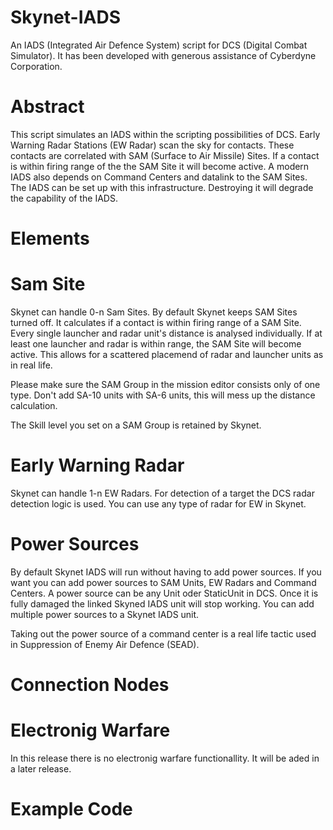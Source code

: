 # Skynet-IADS
An IADS (Integrated Air Defence System) script for DCS (Digital Combat Simulator). It has been developed with generous assistance of Cyberdyne Corporation.

# Abstract
This script simulates an IADS within the scripting possibilities of DCS. Early Warning Radar Stations (EW Radar) scan the sky for contacts. These contacts are correlated with SAM (Surface to Air Missile) Sites. If a contact is within firing range of the the SAM Site it will become active. A modern IADS also depends on Command Centers and datalink to the SAM Sites. The IADS can be set up with this infrastructure. Destroying it will degrade the capability of the IADS.

# Elements

#  Sam Site
Skynet can handle 0-n Sam Sites. By default Skynet keeps SAM Sites turned off. It calculates if a contact is within firing range of a SAM Site. Every single launcher and radar unit's distance is analysed individually. If at least one launcher and radar is within range, the SAM Site will become active. This allows for a scattered placemend of radar and launcher units as in real life.

Please make sure the SAM Group in the mission editor consists only of one type. Don't add SA-10 units with SA-6 units, this will mess up the distance calculation.

The Skill level you set on a SAM Group is retained by Skynet.

#  Early Warning Radar
Skynet can handle 1-n EW Radars. For detection of a target the DCS radar detection logic is used. You can use any type of radar for EW in Skynet.

#  Power Sources
By default Skynet IADS will run without having to add power sources. If you want you can add power sources to SAM Units, EW Radars and Command Centers. A power source can be any Unit oder StaticUnit in DCS. Once it is fully damaged the linked Skyned IADS unit will stop working. You can add multiple power sources to a Skynet IADS unit.

Taking out the power source of a command center is a real life tactic used in Suppression of Enemy Air Defence (SEAD).

#  Connection Nodes

# Electronig Warfare
In this release there is no electronig warfare functionallity. It will be aded in a later release.

#  Example Code
